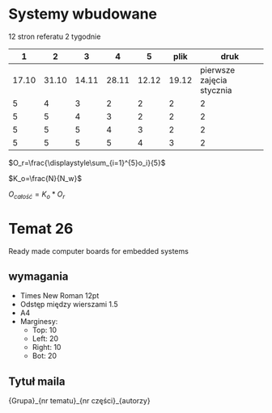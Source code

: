 # Systemy wbudowane


12 stron referatu 2 tygodnie

| 1     | 2     | 3     | 4     | 5     | plik  | druk                      |
| -     | -     | -     | -     | -     | -     | -                         |
| 17.10 | 31.10 | 14.11 | 28.11 | 12.12 | 19.12 | pierwsze zajęcia stycznia |
| 5     | 4     | 3     | 2     | 2     | 2     | 2                         |
| 5     | 5     | 4     | 3     | 2     | 2     | 2                         |
| 5     | 5     | 5     | 4     | 3     | 2     | 2                         |
| 5     | 5     | 5     | 5     | 4     | 3     | 2                         |

$O_r=\frac{\displaystyle\sum_{i=1}^{5}o_i}{5}$ 

$K_o=\frac{N}{N_w}$

$O_{całość} = K_o * O_r$

# Temat 26
Ready made computer boards for embedded systems

## wymagania
- Times New Roman 12pt
- Odstęp między wierszami 1.5
- A4
- Marginesy:
	- Top: 10
	- Left: 20
	- Right: 10
	- Bot: 20
## Tytuł maila
{Grupa}\_{nr tematu}\_{nr części}\_{autorzy}

